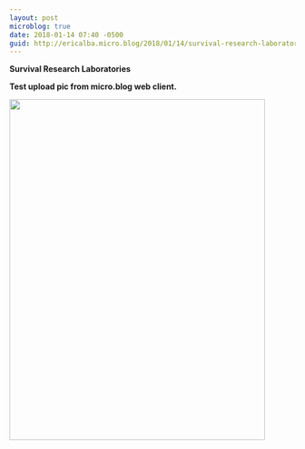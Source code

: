 ```yaml
---
layout: post
microblog: true
date: 2018-01-14 07:40 -0500
guid: http://ericalba.micro.blog/2018/01/14/survival-research-laboratoriestest.html
---
```

**Survival Research Laboratories**

__Test upload pic from micro.blog web client.__



<img src="http://micro.ericalba.com/uploads/2018/ecb5fba6ea.jpg" width="450" height="600" />
